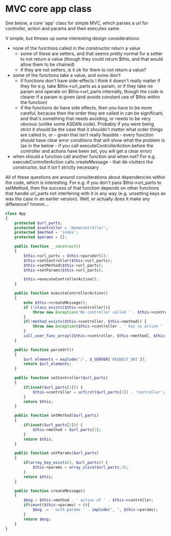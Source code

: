 # MVC core app class

See below, a core 'app' class for simple MVC, which parses a url for controller, action and params and then executes same.

V simple, but throws up some interesting design considerations:

- none of the functions called in the constructor return a value
  - some of these are setters, and that seems pretty normal for a setter to not return a value (though they could return $this, and that would allow them to be chained)
  - if they are not setters, is it ok for them to not return a value?
- some of the functions take a value, and some don't
  - if functions don't have side-effects I think it doesn't really matter if they for e.g. take $this->url_parts as a param, or if they take no param and operate on $this->url_parts internally, though the code is clearer if a param is given (and avoids constant use of $this within the function)
  - if the functions do have side effects, then you have to be more careful, because then the order they are called in can be significant, and that's something that needs avoiding, or needs to be very obvious (unlike some ASDAN code). Probably if you were being strict it should be the case that it shouldn't matter what order things are called in, or - given that isn't really feasible - every function should have clear error conditions that will show what the problem is (as in the below - if you call executeControllerAction before the controller and actions have been set, you will get a clear error)
- when should a function call another function and when not? For e.g. executeControllerAction calls createMessage - that de-clutters the constructor, but it isn't strictly necessary

All of these questions are around considerations about dependencies within the code, which is interesting. For e.g. if you don't pass $this->url_parts to setMethod, then the success of that function depends on other functions that handle url_parts not interfering with it in any way (e.g. unsetting keys as was the case in an earlier version). Well, er actually does it make any difference? hmmm...



```php
class App
{
    protected $url_parts;
    protected $controller = 'HomeController';
    protected $method = 'index';
    protected $params = [];

    public function __construct()
    {
        $this->url_parts = $this->parseUrl();
        $this->setController($this->url_parts);
        $this->setMethod($this->url_parts);
        $this->setParams($this->url_parts);

        $this->executeControllerAction();
    }

    public function executeControllerAction()
    {
        echo $this->createMessage();
        if (!class_exists($this->controller)){
            throw new Exception('No controller called ' . $this->controller);
        }
        if(!method_exists($this->controller, $this->method)) {
            throw new Exception($this->controller . ' has no action ' . $this->method);
        }
        call_user_func_array([$this->controller, $this->method], $this->params);
    }

    public function parseUrl()
    {
        $url_elements = explode('/', $_SERVER['REQUEST_URI']);
        return $url_elements;
    }

    public function setController($url_parts)
    {
        if(isset($url_parts[1])) {
            $this->controller = ucfirst($url_parts[1]) . 'Controller';
        }
        return $this;
    }

    public function setMethod($url_parts)
    {
        if(isset($url_parts[2])) {
            $this->method = $url_parts[2];
        }
        return $this;
    }

    public function setParams($url_parts)
    {
        if(array_key_exists(3, $url_parts)) {
            $this->params = array_slice($url_parts,3);
        }
        return $this;
    }

    public function createMessage()
    {
        $msg = $this->method . ' action of ' . $this->controller;
        if(count($this->params) > 0){
            $msg .= ' with params ' . implode(", ", $this->params);
        }
        return $msg;
    }
}
```

